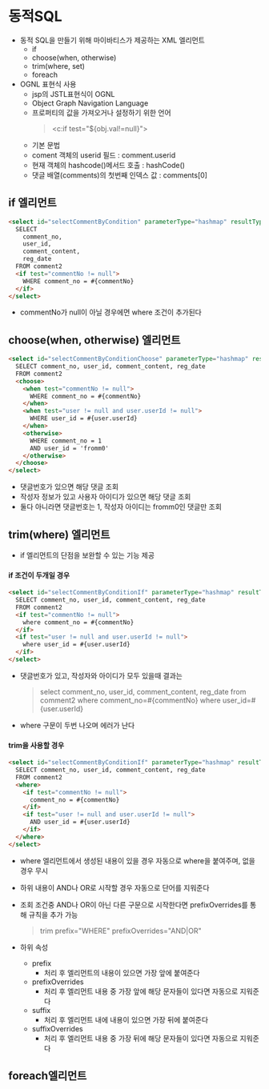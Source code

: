 # 동적SQL
- 동적 SQL을 만들기 위해 마이바티스가 제공하는 XML 엘리먼트
  - if
  - choose(when, otherwise)
  - trim(where, set)
  - foreach
- OGNL 표현식 사용
  - jsp의 JSTL표현식이 OGNL
  - Object Graph Navigation Language
  - 프로퍼티의 값을 가져오거나 설정하기 위한 언어
    > <c:if test="${obj.val!=null}"\>   
  - 기본 문법
  - coment 객체의 userid 필드 : comment.userid
  - 현재 객체의 hashcode()메서드 호출 : hashCode()
  - 댓글 배열(comments)의 첫번째 인덱스 값 : comments[0]   

## if 엘리먼트   

```html
<select id="selectCommentByCondition" parameterType="hashmap" resultType="Comment">
  SELECT
    comment_no,
    user_id,
    comment_content,
    reg_date
  FROM comment2
  <if test="commentNo != null">
    WHERE comment_no = #{commentNo}
  </if>
</select>
```
- commentNo가 null이 아닐 경우에먼 where 조건이 추가된다   

## choose(when, otherwise) 엘리먼트   

```html
<select id="selectCommentByConditionChoose" parameterType="hashmap" resultType="Comment">
  SELECT comment_no, user_id, comment_content, reg_date
  FROM comment2
  <choose>
    <when test="commentNo != null">
      WHERE comment_no = #{commentNo}
    </when>
    <when test="user != null and user.userId != null">
      WHERE user_id = #{user.userId}
    </when>
    <otherwise>
      WHERE comment_no = 1
      AND user_id = 'fromm0'
    </otherwise>
  </choose>
</select>
```

- 댓글번호가 있으면 해당 댓글 조회
- 작성자 정보가 있고 사용자 아이디가 있으면 해당 댓글 조회
- 둘다 아니라면 댓글번호는 1, 작성자 아이디는 fromm0인 댓글만 조회   

## trim(where) 엘리먼트
- if 엘리먼트의 단점을 보완할 수 있는 기능 제공
#### if 조건이 두개일 경우   

```html
<select id="selectCommentByConditionIf" parameterType="hashmap" resultType="Comment">
  SELECT comment_no, user_id, comment_content, reg_date
  FROM comment2
  <if test="commentNo != null">
    where comment_no = #{commentNo}
  </if>
  <if test="user != null and user.userId != null">
    where user_id = #{user.userId}
  </if>
</select>
```
- 댓글번호가 있고, 작성자와 아이디가 모두 있을때 결과는
  > select comment_no, user_id, comment_content, reg_date from comment2 where comment_no=#{commentNo} where user_id=#{user.userId}   
- where 구문이 두번 나오며 에러가 난다   


#### trim을 사용할 경우   

```html
<select id="selectCommentByConditionIf" parameterType="hashmap" resultType="Comment">
  SELECT comment_no, user_id, comment_content, reg_date
  FROM comment2
  <where>
    <if test="commentNo != null">
      comment_no = #{commentNo}
    </if>
    <if test="user != null and user.userId != null">
      AND user_id = #{user.userId}
    </if>
  </where>
</select>

```

- where 엘리먼트에서 생성된 내용이 있을 경우 자동으로 where을 붙여주며, 없을 경우 무시
- 하위 내용이 AND나 OR로 시작할 경우 자동으로 단어를 지워준다
- 조회 조건중 AND나 OR이 아닌 다른 구문으로 시작한다면 prefixOverrides를 통해 규칙을 추가 가능   
  > trim prefix="WHERE" prefixOverrides="AND|OR"   


  
- 하위 속성
  - prefix
    - 처리 후 엘리먼트의 내용이 있으면 가장 앞에 붙여준다
  - prefixOverrides
    - 처리 후 엘리먼트 내용 중 가장 앞에 해당 문자들이 있다면 자동으로 지워준다
  - suffix
    - 처리 후 엘리먼트 내에 내용이 있으면 가장 뒤에 붙여준다
  - suffixOverrides
    - 처리 후 엘리먼트 내용 중 가장 뒤에 해당 문자들이 있다면 자동으로 지워준다   
  
## foreach엘리먼트
  

